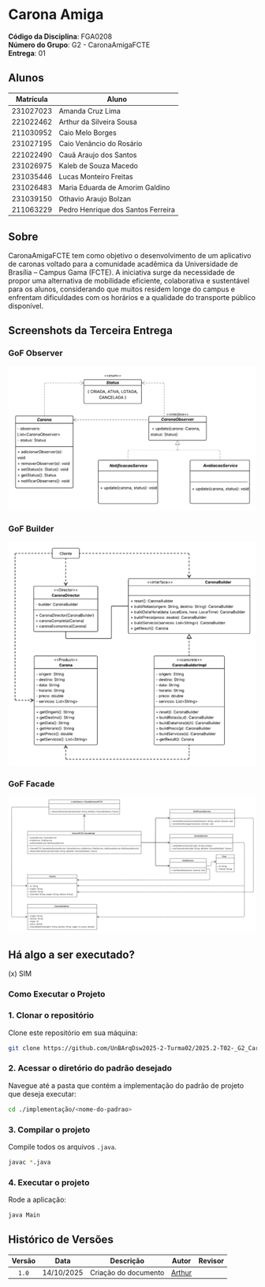 # Carona Amiga

**Código da Disciplina**: FGA0208<br>
**Número do Grupo**: G2 - CaronaAmigaFCTE<br>
**Entrega**: 01<br>

## Alunos
| Matrícula   | Aluno                                         |
|-------------|-----------------------------------------------|
| 231027023   | Amanda Cruz Lima                              |
| 221022462   | Arthur da Silveira Sousa                      |
| 211030952   | Caio Melo Borges                              |
| 231027195   | Caio Venâncio do Rosário                      |
| 221022490   | Cauã Araujo dos Santos                        |
| 231026975   | Kaleb de Souza Macedo                         |
| 231035446   | Lucas Monteiro Freitas                        |
| 231026483   | Maria Eduarda de Amorim Galdino               |
| 231039150   | Othavio Araujo Bolzan                         |
| 211063229   | Pedro Henrique dos Santos Ferreira            |

## Sobre 
CaronaAmigaFCTE tem como objetivo o desenvolvimento de um aplicativo de caronas voltado para a comunidade acadêmica da Universidade de Brasília – Campus Gama (FCTE). A iniciativa surge da necessidade de propor uma alternativa de mobilidade eficiente, colaborativa e sustentável para os alunos, considerando que muitos residem longe do campus e enfrentam dificuldades com os horários e a qualidade do transporte público disponível.

## Screenshots da Terceira Entrega

### GoF Observer

![aaa](PadroesDeProjeto/assets/Observer.png)

### GoF Builder

![aaa](PadroesDeProjeto/assets/Diagrama%20Builder.png)


### GoF Facade

![aaa](PadroesDeProjeto/assets/Diagrama%20Facade.png)

## Há algo a ser executado?

(x) SIM

### Como Executar o Projeto

### 1. Clonar o repositório

Clone este repositório em sua máquina:

```bash
git clone https://github.com/UnBArqDsw2025-2-Turma02/2025.2-T02-_G2_CaronaAmigaFCTE_Entrega_03
```

### 2. Acessar o diretório do padrão desejado

Navegue até a pasta que contém a implementação do padrão de projeto que deseja executar:

```bash
cd ./implementação/<nome-do-padrao>
```

### 3. Compilar o projeto

Compile todos os arquivos `.java`.

```bash
javac *.java
```

### 4. Executar o projeto

Rode a aplicação:

```bash
java Main
```

## Histórico de Versões

| Versão | Data       | Descrição                             | Autor                                                 | Revisor                                               |
| :----: | ---------- | ---------------------------           | ----------------------------------------------------- | ----------------------------------------------------- |
| `1.0`  | 14/10/2025 | Criação do documento                  |  [Arthur](https://github.com/Tutzs)                   |                                                       | 